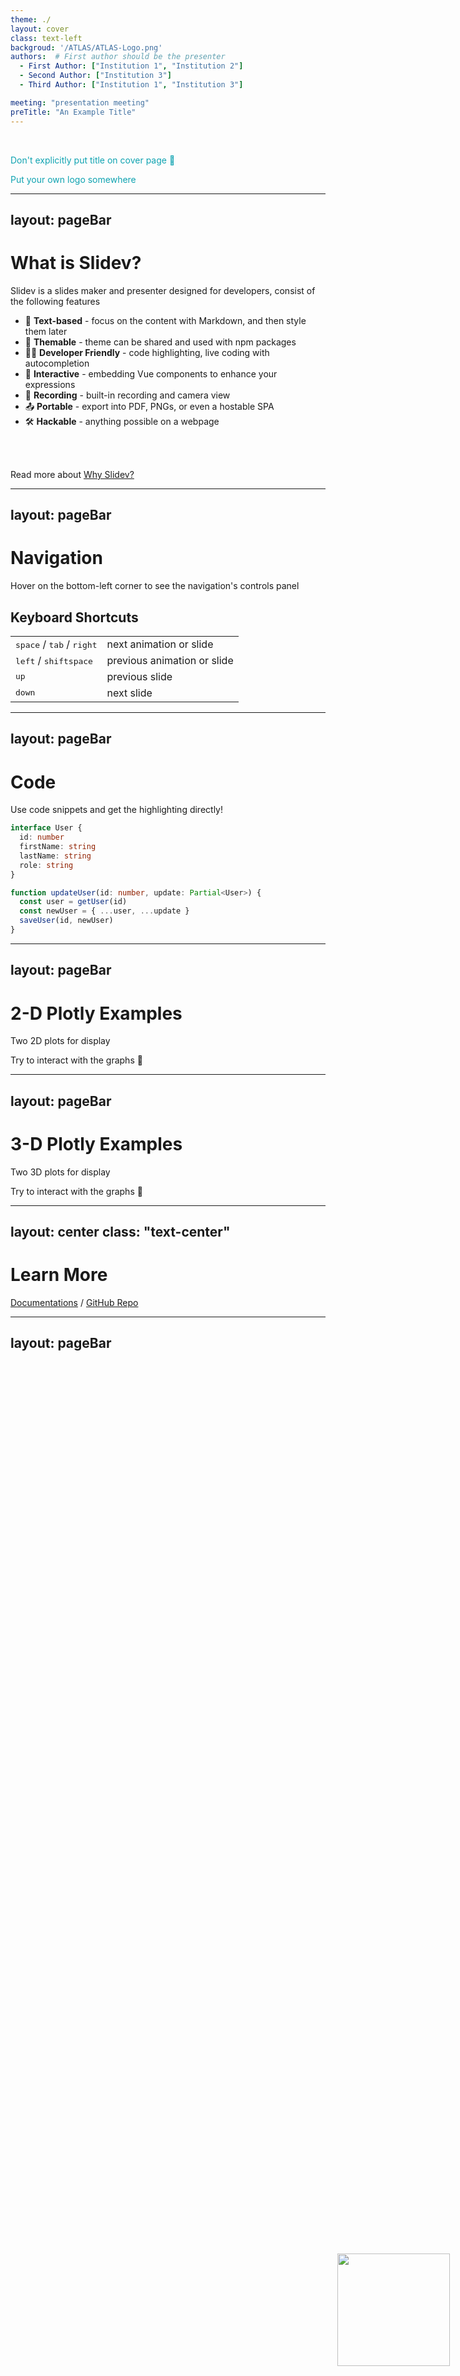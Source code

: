 ```yaml
---
theme: ./
layout: cover
class: text-left
backgroud: '/ATLAS/ATLAS-Logo.png'
authors:  # First author should be the presenter
  - First Author: ["Institution 1", "Institution 2"]
  - Second Author: ["Institution 3"]
  - Third Author: ["Institution 1", "Institution 3"] 

meeting: "presentation meeting"
preTitle: "An Example Title"
---
```


<br>
<p style="color:#0FA3B1;">Don't explicitly put title on cover page 🥳 </p>
<p style="color:#0FA3B1;">Put your own logo somewhere </p>

<img id="ATLAS" src="/ATLAS/ATLAS-Logo.png"> </img>

<style scoped>
#ATLAS {
  width: 180px;
  position: absolute;
  right: 3%;
  bottom: 4%;
  /* background-color: #2B90B6;
  background-image: linear-gradient(45deg, #4EC5D4 15%, #146b8c 50%); */
}
</style>

---
layout: pageBar
---

# What is Slidev?

Slidev is a slides maker and presenter designed for developers, consist of the following features

- 📝 **Text-based** - focus on the content with Markdown, and then style them later
- 🎨 **Themable** - theme can be shared and used with npm packages
- 🧑‍💻 **Developer Friendly** - code highlighting, live coding with autocompletion
- 🤹 **Interactive** - embedding Vue components to enhance your expressions
- 🎥 **Recording** - built-in recording and camera view
- 📤 **Portable** - export into PDF, PNGs, or even a hostable SPA
- 🛠 **Hackable** - anything possible on a webpage

<br>
<br>

Read more about [Why Slidev?](https://sli.dev/guide/why)

---
layout: pageBar
---

# Navigation

Hover on the bottom-left corner to see the navigation's controls panel

## Keyboard Shortcuts

|     |     |
| --- | --- |
| <kbd>space</kbd> / <kbd>tab</kbd> / <kbd>right</kbd> | next animation or slide |
| <kbd>left</kbd>  / <kbd>shift</kbd><kbd>space</kbd> | previous animation or slide |
| <kbd>up</kbd> | previous slide |
| <kbd>down</kbd> | next slide |

---
layout: pageBar
---

# Code

Use code snippets and get the highlighting directly!

```ts
interface User {
  id: number
  firstName: string
  lastName: string
  role: string
}

function updateUser(id: number, update: Partial<User>) {
  const user = getUser(id)
  const newUser = { ...user, ...update }
  saveUser(id, newUser)
}
```

---
layout: pageBar
---

# 2-D Plotly Examples

Two 2D plots for display

Try to interact with the graphs 🥰

<div grid="~ cols-2 gap-20">

<Transform :scale="0.75">
<PlotlyGraph filePath="Graph/plotly1.json" tickFontSize="18" graphWidth="800"/>
</Transform>

<Transform :scale="0.75">
<PlotlyGraph filePath="Graph/plotly1.json" tickFontSize="18" graphWidth="800"/>
</Transform>

</div>


---
layout: pageBar
---

# 3-D Plotly Examples

Two 3D plots for display

Try to interact with the graphs 🥰

<div grid="~ cols-2 gap-20">

<Transform :scale="0.65">
<PlotlyGraph filePath="Graph/plotly2.json" graphWidth="900"/>
</Transform>

<Transform :scale="0.65">
<PlotlyGraph filePath="Graph/plotly3.json" graphWidth="900"/>
</Transform>

</div>


---
layout: center
class: "text-center"
---

# Learn More

[Documentations](https://sli.dev) / [GitHub Repo](https://github.com/slidevjs/slidev)


---
layout: pageBar
---

